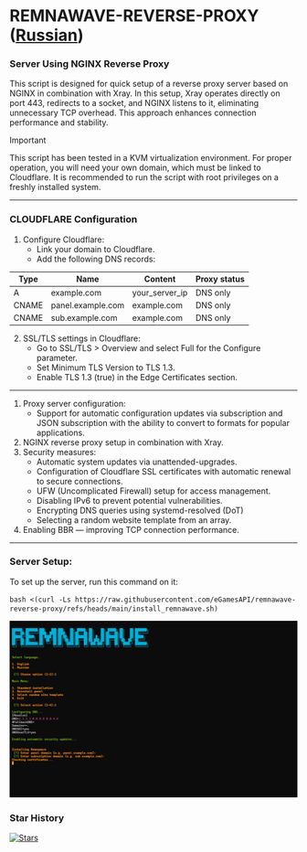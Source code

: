# REMNAWAVE-REVERSE-PROXY ([Russian](/README-RU.md))
### Server Using NGINX Reverse Proxy
This script is designed for quick setup of a reverse proxy server based on NGINX in combination with Xray. In this setup, Xray operates directly on port 443, redirects to a socket, and NGINX listens to it, eliminating unnecessary TCP overhead. This approach enhances connection performance and stability.
> [!IMPORTANT]
> This script has been tested in a KVM virtualization environment. For proper operation, you will need your own domain, which must be linked to Cloudflare. It is recommended to run the script with root privileges on a freshly installed system.
-----
### CLOUDFLARE Configuration
1. Configure Cloudflare:
   - Link your domain to Cloudflare.
   - Add the following DNS records:

| Type  | Name              | Content          | Proxy status  |
| ----- | ----------------- | ---------------- | ------------- |
| A     | example.com       | your_server_ip   | DNS only      |
| CNAME | panel.example.com | example.com      | DNS only      |
| CNAME | sub.example.com   | example.com      | DNS only      |

2. SSL/TLS settings in Cloudflare:
   - Go to SSL/TLS > Overview and select Full for the Configure parameter.
   - Set Minimum TLS Version to TLS 1.3.
   - Enable TLS 1.3 (true) in the Edge Certificates section.
-----
1. Proxy server configuration:
   - Support for automatic configuration updates via subscription and JSON subscription with the ability to convert to formats for popular applications.
2. NGINX reverse proxy setup in combination with Xray.
3. Security measures:
   - Automatic system updates via unattended-upgrades.
   - Configuration of Cloudflare SSL certificates with automatic renewal to secure connections.
   - UFW (Uncomplicated Firewall) setup for access management.
   - Disabling IPv6 to prevent potential vulnerabilities.
   - Encrypting DNS queries using systemd-resolved (DoT)
   - Selecting a random website template from an array.
4. Enabling BBR — improving TCP connection performance.
-----
### Server Setup:

To set up the server, run this command on it:

```
bash <(curl -Ls https://raw.githubusercontent.com/eGamesAPI/remnawave-reverse-proxy/refs/heads/main/install_remnawave.sh)
```

<p align="center"><a href="#"><img src="./media/remnawave-reverse-proxy.png" alt="Showcase"></a></p>

### Star History

<a href="https://github.com/eGamesAPI/remnawave-reverse-proxy/stargazers">
 <picture>
   <source media="(prefers-color-scheme: dark)" srcset="https://api.star-history.com/svg?repos=eGamesAPI/remnawave-reverse-proxy&type=Date&theme=dark" />
   <source media="(prefers-color-scheme: light)" srcset="https://api.star-history.com/svg?repos=eGamesAPI/remnawave-reverse-proxy&type=Date" />
   <img alt="Stars" src="https://api.star-history.com/svg?repos=eGamesAPI/remnawave-reverse-proxy&type=Date" />
 </picture>
</a>